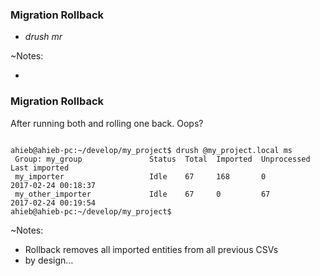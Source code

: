 ### Migration Rollback

* _drush mr_

~Notes:

*


### Migration Rollback

After running both and rolling one back. Oops?

<pre><code data-trim data-noescape>
ahieb@ahieb-pc:~/develop/my_project$ drush @my_project.local ms
 Group: my_group               Status  Total  Imported  Unprocessed  Last imported       
 my_importer                   Idle    67     168       0          2017-02-24 00:18:37
 my_other_importer             Idle    67     0         67           2017-02-24 00:19:54
ahieb@ahieb-pc:~/develop/my_project$
</code></pre>

~Notes:

* Rollback removes all imported entities from all previous CSVs
* by design...
